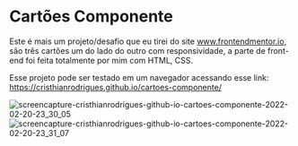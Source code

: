 # Cartões Componente

Este é mais um projeto/desafio que eu tirei do site www.frontendmentor.io, são três cartões um do lado do outro com responsividade,  a parte de front-end foi feita totalmente por mim com HTML, CSS.

Esse projeto pode ser testado em um navegador acessando esse link: https://cristhianrodrigues.github.io/cartoes-componente/


![screencapture-cristhianrodrigues-github-io-cartoes-componente-2022-02-20-23_30_05](https://user-images.githubusercontent.com/49444405/154879812-64709aa5-e1a4-4f7c-b2e4-d1c97fa9960b.png)
![screencapture-cristhianrodrigues-github-io-cartoes-componente-2022-02-20-23_31_07](https://user-images.githubusercontent.com/49444405/154879818-bec212a6-955c-468f-8df5-53d7e74daa24.png)
